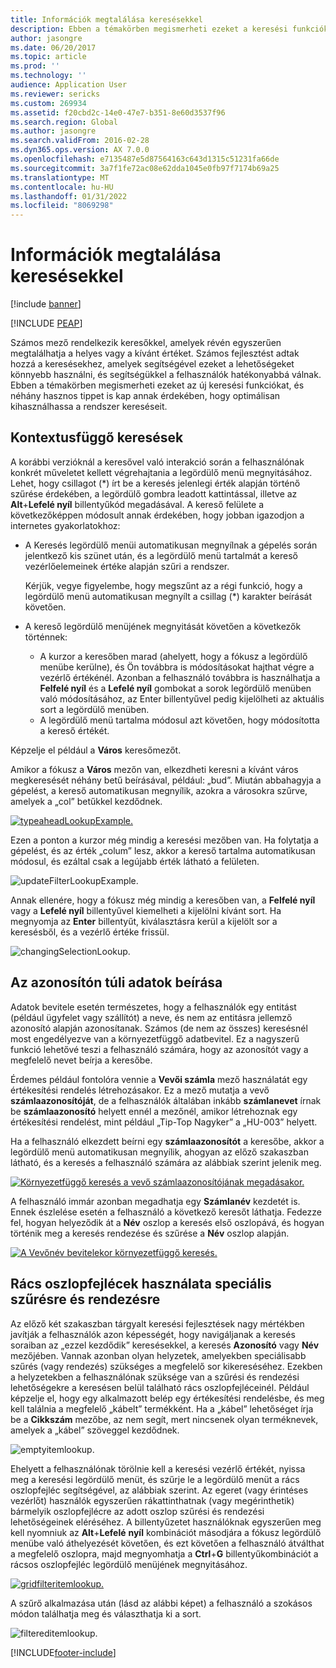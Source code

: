 ```yaml
---
title: Információk megtalálása keresésekkel
description: Ebben a témakörben megismerheti ezeket a keresési funkciókat, és néhány hasznos tippet is kap annak érdekében, hogy optimálisan kihasználhassa a rendszer kereséseit.
author: jasongre
ms.date: 06/20/2017
ms.topic: article
ms.prod: ''
ms.technology: ''
audience: Application User
ms.reviewer: sericks
ms.custom: 269934
ms.assetid: f20cbd2c-14e0-47e7-b351-8e60d3537f96
ms.search.region: Global
ms.author: jasongre
ms.search.validFrom: 2016-02-28
ms.dyn365.ops.version: AX 7.0.0
ms.openlocfilehash: e7135487e5d87564163c643d1315c51231fa66de
ms.sourcegitcommit: 3a7f1fe72ac08e62dda1045e0fb97f7174b69a25
ms.translationtype: MT
ms.contentlocale: hu-HU
ms.lasthandoff: 01/31/2022
ms.locfileid: "8069298"
---
```

# <a name="find-information-by-using-lookups"></a>Információk megtalálása keresésekkel

[!include [banner](../includes/banner.md)]


[!INCLUDE [PEAP](../../../includes/peap-1.md)]

Számos mező rendelkezik keresőkkel, amelyek révén egyszerűen megtalálhatja a helyes vagy a kívánt értéket. Számos fejlesztést adtak hozzá a keresésekhez, amelyek segítségével ezeket a lehetőségeket könnyebb használni, és segítségükkel a felhasználók hatékonyabbá válnak. Ebben a témakörben megismerheti ezeket az új keresési funkciókat, és néhány hasznos tippet is kap annak érdekében, hogy optimálisan kihasználhassa a rendszer kereséseit.

## <a name="responsive-lookups"></a>Kontextusfüggő keresések

A korábbi verzióknál a keresővel való interakció során a felhasználónak konkrét műveletet kellett végrehajtania a legördülő menü megnyitásához. Lehet, hogy csillagot (\*) írt be a keresés jelenlegi érték alapján történő szűrése érdekében, a legördülő gombra leadott kattintással, illetve az **Alt**+**Lefelé nyíl** billentyűkód megadásával. A kereső felülete a következőképpen módosult annak érdekében, hogy jobban igazodjon a internetes gyakorlatokhoz:

- A Keresés legördülő menüi automatikusan megnyílnak a gépelés során jelentkező kis szünet után, és a legördülő menü tartalmát a kereső vezérlőelemeinek értéke alapján szűri a rendszer.

    Kérjük, vegye figyelembe, hogy megszűnt az a régi funkció, hogy a legördülő menü automatikusan megnyílt a csillag (\*) karakter beírását követően.

- A kereső legördülő menüjének megnyitását követően a következők történnek:

    - A kurzor a keresőben marad (ahelyett, hogy a fókusz a legördülő menübe kerülne), és Ön továbbra is módosításokat hajthat végre a vezérlő értékénél. Azonban a felhasználó továbbra is használhatja a **Felfelé nyíl** és a **Lefelé nyíl** gombokat a sorok legördülő menüben való módosításához, az Enter billentyűvel pedig kijelölheti az aktuális sort a legördülő menüben.
    - A legördülő menü tartalma módosul azt követően, hogy módosította a kereső értékét.

Képzelje el például a **Város** keresőmezőt.

Amikor a fókusz a **Város** mezőn van, elkezdheti keresni a kívánt város megkeresését néhány betű beírásával, például: „bud”. Miután abbahagyja a gépelést, a kereső automatikusan megnyílik, azokra a városokra szűrve, amelyek a „col” betűkkel kezdődnek.

[![typeaheadLookupExample.](./media/typeaheadlookupexample.png)](./media/typeaheadlookupexample.png)

Ezen a ponton a kurzor még mindig a keresési mezőben van. Ha folytatja a gépelést, és az érték „colum” lesz, akkor a kereső tartalma automatikusan módosul, és ezáltal csak a legújabb érték látható a felületen.

![updateFilterLookupExample.](./media/updatefilterlookupexample.png)

Annak ellenére, hogy a fókusz még mindig a keresőben van, a **Felfelé nyíl** vagy a **Lefelé nyíl** billentyűvel kiemelheti a kijelölni kívánt sort. Ha megnyomja az **Enter** billentyűt, kiválasztásra kerül a kijelölt sor a keresésből, és a vezérlő értéke frissül.

![changingSelectionLookup.](./media/changingselectionlookup.png)

## <a name="typing-in-more-than-ids"></a>Az azonosítón túli adatok beírása

Adatok bevitele esetén természetes, hogy a felhasználók egy entitást (például ügyfelet vagy szállítót) a neve, és nem az entitásra jellemző azonosító alapján azonosítanak. Számos (de nem az összes) keresésnél most engedélyezve van a környezetfüggő adatbevitel. Ez a nagyszerű funkció lehetővé teszi a felhasználó számára, hogy az azonosítót vagy a megfelelő nevet beírja a keresőbe.

Érdemes például fontolóra vennie a **Vevői számla** mező használatát egy értékesítési rendelés létrehozásakor. Ez a mező mutatja a vevő **számlaazonosítóját**, de a felhasználók általában inkább **számlanevet** írnak be **számlaazonosító** helyett ennél a mezőnél, amikor létrehoznak egy értékesítési rendelést, mint például „Tip-Top Nagyker” a „HU-003” helyett.

Ha a felhasználó elkezdett beírni egy **számlaazonosítót** a keresőbe, akkor a legördülő menü automatikusan megnyílik, ahogyan az előző szakaszban látható, és a keresés a felhasználó számára az alábbiak szerint jelenik meg.

[![Környezetfüggő keresés a vevő számlaazonosítójának megadásakor.](./media/howtocontextuallookups-1.png)](./media/howtocontextuallookups-1.png)

A felhasználó immár azonban megadhatja egy **Számlanév** kezdetét is. Ennek észlelése esetén a felhasználó a következő keresőt láthatja. Fedezze fel, hogyan helyeződik át a **Név** oszlop a keresés első oszlopává, és hogyan történik meg a keresés rendezése és szűrése a **Név** oszlop alapján.

[![A Vevőnév bevitelekor környezetfüggő keresés.](./media/howtocontextuallookups-2.png)](./media/howtocontextuallookups-2.png)

## <a name="using-grid-column-headers-for-more-advanced-filtering-and-sorting"></a>Rács oszlopfejlécek használata speciális szűrésre és rendezésre

Az előző két szakaszban tárgyalt keresési fejlesztések nagy mértékben javítják a felhasználók azon képességét, hogy navigáljanak a keresés soraiban az „ezzel kezdődik” keresésekkel, a keresés **Azonosító** vagy **Név** mezőjében. Vannak azonban olyan helyzetek, amelyekben speciálisabb szűrés (vagy rendezés) szükséges a megfelelő sor kikereséséhez. Ezekben a helyzetekben a felhasználónak szüksége van a szűrési és rendezési lehetőségekre a keresésen belül található rács oszlopfejléceinél. Például képzelje el, hogy egy alkalmazott belép egy értékesítési rendelésbe, és meg kell találnia a megfelelő „kábelt” termékként. Ha a „kábel” lehetőséget írja be a **Cikkszám** mezőbe, az nem segít, mert nincsenek olyan terméknevek, amelyek a „kábel” szöveggel kezdődnek.

![emptyitemlookup.](./media/emptyitemlookup.png)

Ehelyett a felhasználónak törölnie kell a keresési vezérlő értékét, nyissa meg a keresési legördülő menüt, és szűrje le a legördülő menüt a rács oszlopfejléc segítségével, az alábbiak szerint. Az egeret (vagy érintéses vezérlőt) használók egyszerűen rákattinthatnak (vagy megérinthetik) bármelyik oszlopfejlécre az adott oszlop szűrési és rendezési lehetőségeinek eléréséhez. A billentyűzetet használóknak egyszerűen meg kell nyomniuk az **Alt**+**Lefelé** **nyíl** kombinációt másodjára a fókusz legördülő menübe való áthelyezését követően, és ezt követően a felhasználó átválthat a megfelelő oszlopra, majd megnyomhatja a **Ctrl**+**G** billentyűkombinációt a rácsos oszlopfejléc legördülő menüjének megnyitásához.

[![gridfilteritemlookup.](./media/gridfilteritemlookup.png)](./media/gridfilteritemlookup.png)

A szűrő alkalmazása után (lásd az alábbi képet) a felhasználó a szokásos módon találhatja meg és választhatja ki a sort.

![filtereditemlookup.](./media/filtereditemlookup.png)


[!INCLUDE[footer-include](../../../includes/footer-banner.md)]